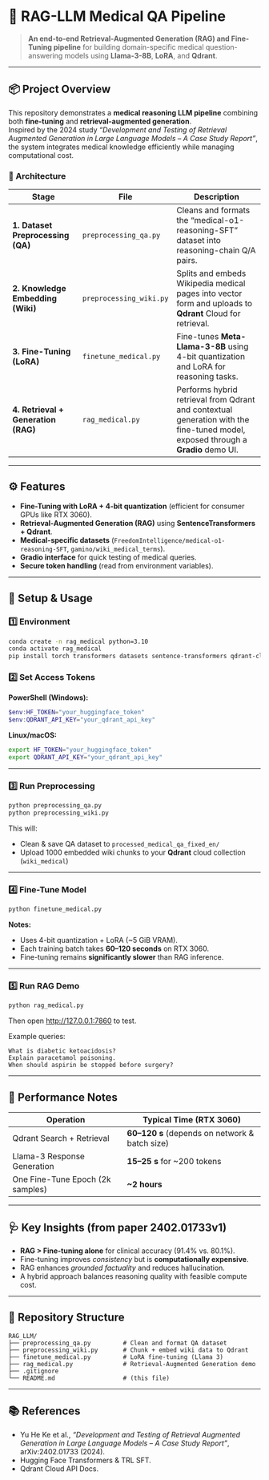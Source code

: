 # 🧠 RAG-LLM Medical QA Pipeline  

> **An end-to-end Retrieval-Augmented Generation (RAG) and Fine-Tuning pipeline** for building domain-specific medical question-answering models using **Llama-3-8B**, **LoRA**, and **Qdrant**.

---

## 📦 Project Overview
This repository demonstrates a **medical reasoning LLM pipeline** combining both **fine-tuning** and **retrieval-augmented generation**.  
Inspired by the 2024 study *“Development and Testing of Retrieval Augmented Generation in Large Language Models – A Case Study Report”*, the system integrates medical knowledge efficiently while managing computational cost.

### 🧩 Architecture
| Stage | File | Description |
|-------|------|-------------|
| **1. Dataset Preprocessing (QA)** | `preprocessing_qa.py` | Cleans and formats the “medical-o1-reasoning-SFT” dataset into reasoning-chain Q/A pairs. |
| **2. Knowledge Embedding (Wiki)** | `preprocessing_wiki.py` | Splits and embeds Wikipedia medical pages into vector form and uploads to **Qdrant** Cloud for retrieval. |
| **3. Fine-Tuning (LoRA)** | `finetune_medical.py` | Fine-tunes **Meta-Llama-3-8B** using 4-bit quantization and LoRA for reasoning tasks. |
| **4. Retrieval + Generation (RAG)** | `rag_medical.py` | Performs hybrid retrieval from Qdrant and contextual generation with the fine-tuned model, exposed through a **Gradio** demo UI. |

---

## ⚙️ Features
- **Fine-Tuning with LoRA + 4-bit quantization** (efficient for consumer GPUs like RTX 3060).  
- **Retrieval-Augmented Generation (RAG)** using **SentenceTransformers + Qdrant**.  
- **Medical-specific datasets** (`FreedomIntelligence/medical-o1-reasoning-SFT`, `gamino/wiki_medical_terms`).  
- **Gradio interface** for quick testing of medical queries.  
- **Secure token handling** (read from environment variables).

---

## 🚀 Setup & Usage

### 1️⃣ Environment
```bash
conda create -n rag_medical python=3.10
conda activate rag_medical
pip install torch transformers datasets sentence-transformers qdrant-client gradio peft trl bitsandbytes
```

### 2️⃣ Set Access Tokens
**PowerShell (Windows):**
```powershell
$env:HF_TOKEN="your_huggingface_token"
$env:QDRANT_API_KEY="your_qdrant_api_key"
```

**Linux/macOS:**
```bash
export HF_TOKEN="your_huggingface_token"
export QDRANT_API_KEY="your_qdrant_api_key"
```

---

### 3️⃣ Run Preprocessing
```bash
python preprocessing_qa.py
python preprocessing_wiki.py
```

This will:
- Clean & save QA dataset to `processed_medical_qa_fixed_en/`
- Upload 1000 embedded wiki chunks to your **Qdrant** cloud collection (`wiki_medical`)

---

### 4️⃣ Fine-Tune Model
```bash
python finetune_medical.py
```
**Notes:**
- Uses 4-bit quantization + LoRA (~5 GiB VRAM).  
- Each training batch takes **60–120 seconds** on RTX 3060.  
- Fine-tuning remains **significantly slower** than RAG inference.

---

### 5️⃣ Run RAG Demo
```bash
python rag_medical.py
```
Then open http://127.0.0.1:7860 to test.

Example queries:
```
What is diabetic ketoacidosis?
Explain paracetamol poisoning.
When should aspirin be stopped before surgery?
```

---

## 🧪 Performance Notes

| Operation | Typical Time (RTX 3060) |
|------------|-------------------------|
| Qdrant Search + Retrieval | **60–120 s** (depends on network & batch size) |
| Llama-3 Response Generation | **15–25 s** for ~200 tokens |
| One Fine-Tune Epoch (2k samples) | **~2 hours** |

---

## 🩺 Key Insights (from paper 2402.01733v1)
- **RAG > Fine-tuning alone** for clinical accuracy (91.4% vs. 80.1%).  
- Fine-tuning improves *consistency* but is **computationally expensive**.  
- RAG enhances *grounded factuality* and reduces hallucination.  
- A hybrid approach balances reasoning quality with feasible compute cost.

---

## 🧰 Repository Structure
```
RAG_LLM/
├── preprocessing_qa.py         # Clean and format QA dataset
├── preprocessing_wiki.py       # Chunk + embed wiki data to Qdrant
├── finetune_medical.py         # LoRA fine-tuning (Llama 3)
├── rag_medical.py              # Retrieval-Augmented Generation demo
├── .gitignore
└── README.md                   # (this file)
```

---

## 📚 References
- Yu He Ke et al., *“Development and Testing of Retrieval Augmented Generation in Large Language Models – A Case Study Report”*, arXiv:2402.01733 (2024).  
- Hugging Face Transformers & TRL SFT.  
- Qdrant Cloud API Docs.  
